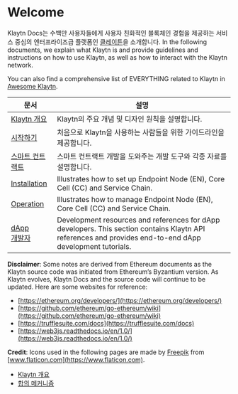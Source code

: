 # Welcome

Klaytn Docs는 수백만 사용자들에게 사용자 친화적인 블록체인 경험을 제공하는 서비스 중심의 엔터프라이즈급 플랫폼인 [클레이튼](https://www.klaytn.com)을 소개합니다. In the following documents, we explain what Klaytn is and provide guidelines and instructions on how to use Klaytn, as well as how to interact with the Klaytn network.

You can also find a comprehensive list of EVERYTHING related to Klaytn in [Awesome Klaytn](https://github.com/klaytn/awesome-klaytn).

| 문서                                  | 설명                                                                                                                                                        |
| ----------------------------------- | --------------------------------------------------------------------------------------------------------------------------------------------------------- |
| [Klaytn 개요](klaytn/)                | Klaytn의 주요 개념 및 디자인 원칙을 설명합니다.                                                                                                                            |
| [시작하기](getting-started/)            | 처음으로 Klaytn을 사용하는 사람들을 위한 가이드라인을 제공합니다.                                                                                                                   |
| [스마트 컨트랙트](smart-contract/)         | 스마트 컨트랙트 개발을 도와주는 개발 도구와 각종 자료를 설명합니다.                                                                                                                    |
| [Installation](installation-guide/) | Illustrates how to set up Endpoint Node (EN), Core Cell (CC) and Service Chain.                                                                           |
| [Operation](operation-guide/)       | Illustrates how to manage Endpoint Node (EN), Core Cell (CC) and Service Chain.                                                                           |
| [dApp<br>개발자](dapp/)          | Development resources and references for dApp developers. This section contains Klaytn API references and provides end-to-end dApp development tutorials. |

**Disclaimer**: Some notes are derived from Ethereum documents as the Klaytn source code was initiated from Ethereum’s Byzantium version. As Klaytn evolves, Klaytn Docs and the source code will continue to be updated. Here are some websites for reference:

* [https://ethereum.org/developers/](https://ethereum.org/developers/)
* [https://github.com/ethereum/go-ethereum/wiki](https://github.com/ethereum/go-ethereum/wiki)
* [https://trufflesuite.com/docs](https://trufflesuite.com/docs)
* [https://web3js.readthedocs.io/en/1.0/](https://web3js.readthedocs.io/en/1.0/)

**Credit**: Icons used in the following pages are made by [Freepik](https://www.flaticon.com/authors/freepik) from [www.flaticon.com](https://www.flaticon.com).

* [Klaytn 개요](klaytn/)
* [합의 메커니즘](klaytn/design/consensus-mechanism.md)
